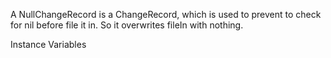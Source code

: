 A NullChangeRecord is a ChangeRecord, which is used to prevent to check for nil before file it in. So it overwrites fileIn with nothing.

Instance Variables
